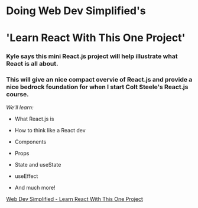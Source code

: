 # Doing Web Dev Simplified's

# 'Learn React With This One Project'

### Kyle says this mini React.js project will help illustrate what React is all about.

### This will give an nice compact overvie of React.js and provide a nice bedrock foundation for when I start Colt Steele's React.js course.

_We'll learn:_

- What React.js is

- How to think like a React dev

- Components

- Props

- State and useState

- useEffect

- And much more!

[Web Dev Simplified - Learn React With This One Project](https://www.youtube.com/watch?v=Rh3tobg7hEo&t=5s)
